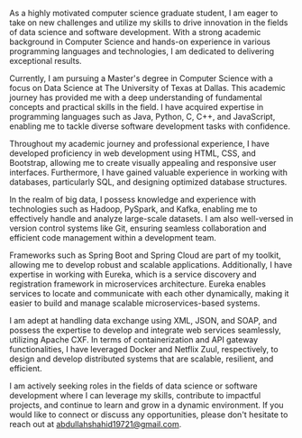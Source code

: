 
As a highly motivated computer science graduate student, I am eager to take on new challenges and utilize my skills to drive innovation in the fields of data science and software development. With a strong academic background in Computer Science and hands-on experience in various programming languages and technologies, I am dedicated to delivering exceptional results.

Currently, I am pursuing a Master's degree in Computer Science with a focus on Data Science at The University of Texas at Dallas. This academic journey has provided me with a deep understanding of fundamental concepts and practical skills in the field. I have acquired expertise in programming languages such as Java, Python, C, C++, and JavaScript, enabling me to tackle diverse software development tasks with confidence.

Throughout my academic journey and professional experience, I have developed proficiency in web development using HTML, CSS, and Bootstrap, allowing me to create visually appealing and responsive user interfaces. Furthermore, I have gained valuable experience in working with databases, particularly SQL, and designing optimized database structures.

In the realm of big data, I possess knowledge and experience with technologies such as Hadoop, PySpark, and Kafka, enabling me to effectively handle and analyze large-scale datasets. I am also well-versed in version control systems like Git, ensuring seamless collaboration and efficient code management within a development team.

Frameworks such as Spring Boot and Spring Cloud are part of my toolkit, allowing me to develop robust and scalable applications. Additionally, I have expertise in working with Eureka, which is a service discovery and registration framework in microservices architecture. Eureka enables services to locate and communicate with each other dynamically, making it easier to build and manage scalable microservices-based systems.

I am adept at handling data exchange using XML, JSON, and SOAP, and possess the expertise to develop and integrate web services seamlessly, utilizing Apache CXF. In terms of containerization and API gateway functionalities, I have leveraged Docker and Netflix Zuul, respectively, to design and develop distributed systems that are scalable, resilient, and efficient.

I am actively seeking roles in the fields of data science or software development where I can leverage my skills, contribute to impactful projects, and continue to learn and grow in a dynamic environment. If you would like to connect or discuss any opportunities, please don't hesitate to reach out at abdullahshahid19721@gmail.com.
